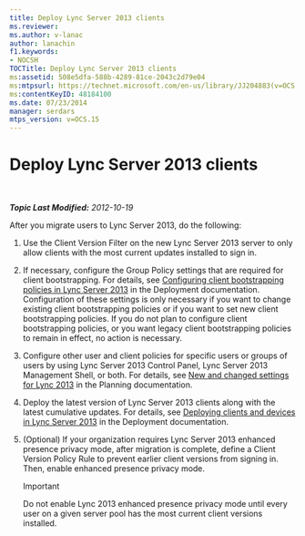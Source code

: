 ```yaml
---
title: Deploy Lync Server 2013 clients
ms.reviewer: 
ms.author: v-lanac
author: lanachin
f1.keywords:
- NOCSH
TOCTitle: Deploy Lync Server 2013 clients
ms:assetid: 508e5dfa-588b-4289-81ce-2043c2d79e04
ms:mtpsurl: https://technet.microsoft.com/en-us/library/JJ204883(v=OCS.15)
ms:contentKeyID: 48184100
ms.date: 07/23/2014
manager: serdars
mtps_version: v=OCS.15
---
```


<div data-xmlns="http://www.w3.org/1999/xhtml">

<div class="topic" data-xmlns="http://www.w3.org/1999/xhtml" data-msxsl="urn:schemas-microsoft-com:xslt" data-cs="https://msdn.microsoft.com/">

<div data-asp="https://msdn2.microsoft.com/asp">

# Deploy Lync Server 2013 clients

</div>

<div id="mainSection">

<div id="mainBody">

<span> </span>

_**Topic Last Modified:** 2012-10-19_

After you migrate users to Lync Server 2013, do the following:

1.  Use the Client Version Filter on the new Lync Server 2013 server to only allow clients with the most current updates installed to sign in.

2.  If necessary, configure the Group Policy settings that are required for client bootstrapping. For details, see [Configuring client bootstrapping policies in Lync Server 2013](lync-server-2013-configuring-client-bootstrapping-policies.md) in the Deployment documentation. Configuration of these settings is only necessary if you want to change existing client bootstrapping policies or if you want to set new client bootstrapping policies. If you do not plan to configure client bootstrapping policies, or you want legacy client bootstrapping policies to remain in effect, no action is necessary.

3.  Configure other user and client policies for specific users or groups of users by using Lync Server 2013 Control Panel, Lync Server 2013 Management Shell, or both. For details, see [New and changed settings for Lync 2013](lync-server-2013-new-and-changed-settings-for-lync-2013.md) in the Planning documentation.

4.  Deploy the latest version of Lync Server 2013 clients along with the latest cumulative updates. For details, see [Deploying clients and devices in Lync Server 2013](lync-server-2013-deploying-clients-and-devices.md) in the Deployment documentation.

5.  (Optional) If your organization requires Lync Server 2013 enhanced presence privacy mode, after migration is complete, define a Client Version Policy Rule to prevent earlier client versions from signing in. Then, enable enhanced presence privacy mode.
    
    <div>
    

    > [!IMPORTANT]  
    > Do not enable Lync 2013 enhanced presence privacy mode until every user on a given server pool has the most current client versions installed.

    
    </div>

</div>

<span> </span>

</div>

</div>

</div>

